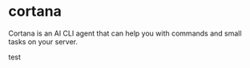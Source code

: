 # cortana
Cortana is an AI CLI agent that can help you with commands and small tasks on your server. 

test